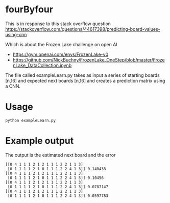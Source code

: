 # fourByfour

This is in response to this stack overflow question https://stackoverflow.com/questions/44617398/predicting-board-values-using-cnn

Which is about the Frozen Lake challenge on open AI

- https://gym.openai.com/envs/FrozenLake-v0
- https://github.com/NickBuchny/FrozenLake_OneStep/blob/master/FrozenLake_DataCollection.ipynb

The file called exampleLearn.py takes as input a series of starting boards [n,16] and expected next boards [n,16] and
creates a prediction matrix using a CNN.

# Usage

    python exampleLearn.py
    
# Example output

The output is the estimated next board and the error

    [[0 4 1 1 1 2 1 2 1 1 1 2 2 1 1 3]
     [0 1 1 1 1 2 1 0 1 1 1 2 2 4 1 3]] 0.140438
    [[0 4 1 1 1 2 1 2 1 1 1 2 2 1 1 3]
     [0 1 1 1 1 2 1 0 1 1 1 2 2 4 1 3]] 0.10456
    [[0 4 1 1 1 2 1 2 1 1 1 2 2 1 1 3]
     [0 1 1 1 1 2 1 0 1 1 1 2 2 4 1 3]] 0.0787147
    [[0 4 1 1 1 2 1 2 1 1 1 2 2 1 1 3]
     [0 1 1 1 1 2 1 0 1 1 1 2 2 4 1 3]] 0.0597783
